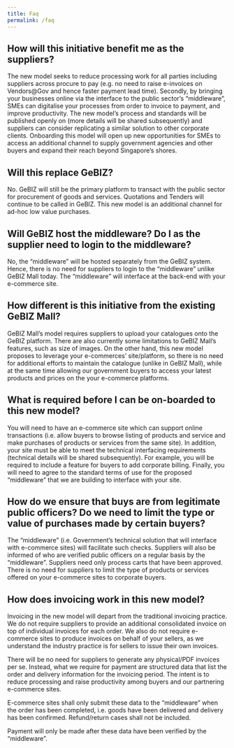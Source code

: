 ```yaml
---
title: Faq
permalink: /faq
---
```


## How will this initiative benefit me as the suppliers?

The new model seeks to reduce processing work for all parties including suppliers across procure to pay (e.g. no need to raise e-invoices on Vendors@Gov and hence faster payment lead time).  Secondly, by bringing your businesses online via the interface to the public sector’s “middleware”, SMEs can digitalise your processes from order to invoice to payment, and improve productivity. The new model’s process and standards will be published openly on (more details will be shared subsequently) and suppliers can consider replicating a similar solution to other corporate clients. Onboarding this model will open up new opportunities for SMEs to access an additional channel to supply government agencies and other buyers and expand their reach beyond Singapore’s shores.

## Will this replace GeBIZ? 

No. GeBIZ will still be the primary platform to transact with the public sector for procurement of goods and services. Quotations and Tenders will continue to be called in GeBIZ.
This new model is an additional channel for ad-hoc low value purchases.

## Will GeBIZ host the middleware? Do I as the supplier need to login to the middleware?

No, the “middleware” will be hosted separately from the GeBIZ system. Hence, there is no need for suppliers to login to the “middleware” unlike GeBIZ Mall today. The “middleware” will interface at the back-end with your e-commerce site.

## How different is this initiative from the existing GeBIZ Mall?

GeBIZ Mall’s model requires suppliers to upload your catalogues onto the GeBIZ platform. There are also currently some limitations to GeBIZ Mall’s features, such as size of images. On the other hand, this new model proposes to leverage your e-commerces’ site/platform, so there is no need for additional efforts to maintain the catalogue (unlike in GeBIZ Mall), while at the same time allowing our government buyers to access your latest products and prices on the your e-commerce platforms.

## What is required before I can be on-boarded to this new model? 

You will need to have an e-commerce site which can support online transactions (i.e. allow buyers to browse listing of products and service and make purchases of products or services from the same site). In addition, your site must be able to meet the technical interfacing requirements (technical details will be shared subsequently). For example, you will be required to include a feature for buyers to add corporate billing. Finally, you will need to agree to the standard terms of use for the proposed “middleware” that we are building to interface with your site.

## How do we ensure that buys are from legitimate public officers? Do we need to limit the type or value of purchases made by certain buyers? 

The “middleware” (i.e. Government’s technical solution that will interface with e-commerce sites) will facilitate such checks. Suppliers will also be informed of who are verified public officers on a regular basis by the “middleware”.
Suppliers need only process carts that have been approved.
There is no need for suppliers to limit the type of products or services offered on your e-commerce sites to corporate buyers.

## How does invoicing work in this new model? 

Invoicing in the new model will depart from the traditional invoicing practice. We do not require suppliers to provide an additional consolidated invoice on top of individual invoices for each order. We also do not require e-commerce sites to produce invoices on behalf of your sellers, as we understand the industry practice is for sellers to issue their own invoices.

There will be no need for suppliers to generate any physical/PDF invoices per se. Instead, what we require for payment are structured data that list the order and delivery information for the invoicing period. The intent is to reduce processing and raise productivity among buyers and our partnering e-commerce sites. 


E-commerce sites shall only submit these data to the “middleware” when the order has been completed, i.e. goods have been delivered and delivery has been confirmed. Refund/return cases shall not be included. 

Payment will only be made after these data have been verified by the “middleware”. 


